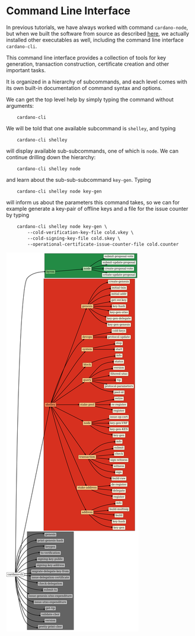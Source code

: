 Command Line Interface
======================

In previous tutorials, we have always worked with command `cardano-node`,
but when we built the software from source as described [here](000_install.md),
we actually installed other executables as well, including the command line interface `cardano-cli`.

This command line interface provides a collection of tools for key generation, transaction construction, certificate creation
and other important tasks.

It is organized in a hierarchy of subcommands, and each level comes with its own built-in documentation of command syntax and options.

We can get the top level help by simply typing the command without arguments:

        cardano-cli

We will be told that one available subcommand is `shelley`, and typing

        cardano-cli shelley

will display available sub-subcommands, one of which is `node`. We can continue drilling down the hierarchy:

        cardano-cli shelley node

and learn about the sub-sub-subcommand `key-gen`. Typing

        cardano-cli shelley node key-gen

will inform us about the parameters this command takes, so we can for example generate a key-pair of offline keys and a file for the issue counter
by typing

        cardano-cli shelley node key-gen \
            --cold-verification-key-file cold.vkey \
            --cold-signing-key-file cold.skey \
            --operational-certificate-issue-counter-file cold.counter

![`cardano-cli` command hierarchy](011_cli.png)
